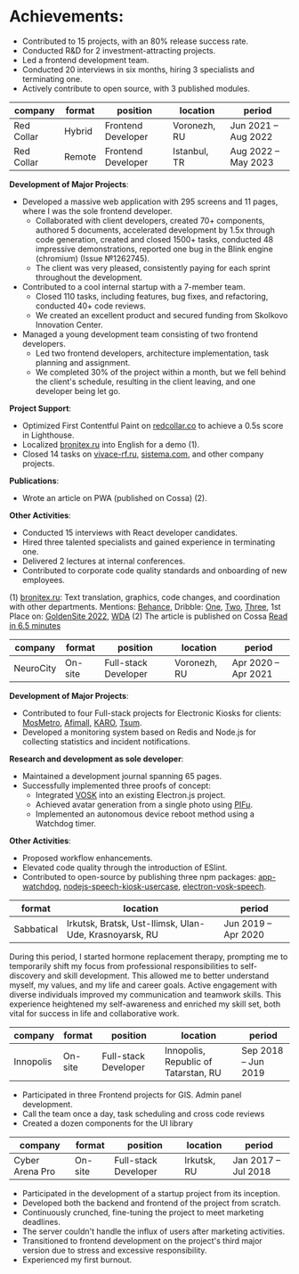 # Achievements:
- Contributed to 15 projects, with an 80% release success rate.
- Conducted R&D for 2 investment-attracting projects.
- Led a frontend development team.
- Conducted 20 interviews in six months, hiring 3 specialists and terminating one.
- Actively contribute to open source, with 3 published modules.


| company  |  format | position  |  location |  period |
|---|---|---|---|---|
|  Red Collar | Hybrid  | Frontend Developer | Voronezh, RU |  Jun 2021 – Aug 2022  |
|  Red Collar | Remote  | Frontend Developer | Istanbul, TR |  Aug 2022 – May 2023  |


**Development of Major Projects**:
- Developed a massive web application with 295 screens and 11 pages, where I was the sole frontend developer.
    - Collaborated with client developers, created 70+ components, authored 5 documents, accelerated development by 1.5x through code generation, created and closed 1500+ tasks, conducted 48 impressive demonstrations, reported one bug in the Blink engine (chromium) (Issue №1262745).
    - The client was very pleased, consistently paying for each sprint throughout the development.
- Contributed to a cool internal startup with a 7-member team.
    - Closed 110 tasks, including features, bug fixes, and refactoring, conducted 40+ code reviews.
    - We created an excellent product and secured funding from Skolkovo Innovation Center.
- Managed a young development team consisting of two frontend developers.
    - Led two frontend developers, architecture implementation, task planning and assignment.
    - We completed 30% of the project within a month, but we fell behind the client's schedule, resulting in the client leaving, and one developer being let go.

**Project Support**:
- Optimized First Contentful Paint on [redcollar.co](https://redcollar.co/) to achieve a 0.5s score in Lighthouse.
- Localized [bronitex.ru](https://bronitex.ru/) into English for a demo (1).
- Closed 14 tasks on [vivace-rf.ru](https://vivace-rf.ru/), [sistema.com](https://sistema.com/), and other company projects.

**Publications**:
- Wrote an article on PWA (published on Cossa) (2).

**Other Activities**:
- Conducted 15 interviews with React developer candidates.
- Hired three talented specialists and gained experience in terminating one.
- Delivered 2 lectures at internal conferences.
- Contributed to corporate code quality standards and onboarding of new employees.

(1) [bronitex.ru](https://bronitex.ru/): Text translation, graphics, code changes, and coordination with other departments.
Mentions: [Behance](https://www.behance.net/gallery/169838265/Bronitex-Glove-Maker-with-Smartphone-Vibe?tracking_source=search_projects|bronitex), Dribble: [One](https://dribbble.com/shots/21665489-Down-to-a-Thread-Impeccable-3D-for-Glove-Maker-Bronitex), [Two](https://dribbble.com/shots/21503782-Bronitex-Flagship-Smartphone-Vibe-for-Work-Gloves-Store), [Three](https://dribbble.com/shots/21633308-Bronitex-Smooth-Store-to-Sell-Work-Gloves-Online), 1st Place on: [GoldenSite 2022](https://2022.goldensite.ru/work/best-design-company-services/9050/), [WDA](https://workspace.ru/awards/cases/korporativnyy-sayt-dlya-proizvoditelya-perchatok-bronitex/)
(2) The article is published on Cossa [Read in 6.5 minutes](https://www.cossa.ru/special/mobile/308554/)


| company  |  format | position  |  location |  period |
|---|---|---|---|---|
|  NeuroCity | On-site  | Full-stack Developer | Voronezh, RU  |  Apr 2020 – Apr 2021  |
 

**Development of Major Projects**:
- Contributed to four Full-stack projects for Electronic Kiosks for clients: [MosMetro](https://mosmetro.ru/), [Afimall](https://afimall.ru/), [KARO](https://karofilm.ru/), [Tsum](https://www.tsum.ru/).
- Developed a monitoring system based on Redis and Node.js for collecting statistics and incident notifications.

**Research and development as sole developer**:
- Maintained a development journal spanning 65 pages.
- Successfully implemented three proofs of concept:
    - Integrated [VOSK](https://alphacephei.com/vosk/) into an existing Electron.js project.
    - Achieved avatar generation from a single photo using [PIFu](https://shunsukesaito.github.io/PIFu/).
    - Implemented an autonomous device reboot method using a Watchdog timer.

**Other Activities**:
- Proposed workflow enhancements.
- Elevated code quality through the introduction of ESlint.
- Contributed to open-source by publishing three npm packages: [app-watchdog](https://www.npmjs.com/package/app-watchdog), [nodejs-speech-kiosk-usercase](https://www.npmjs.com/package/nodejs-speech-kiosk-usercase), [electron-vosk-speech](https://www.npmjs.com/package/electron-vosk-speech).


|   format | location |  period |
|---|---|---|
|  Sabbatical  | Irkutsk, Bratsk, Ust-Ilimsk, Ulan-Ude, Krasnoyarsk, RU  |  Jun 2019 – Apr 2020 |

During this period, I started hormone replacement therapy, prompting me to temporarily shift my focus from professional responsibilities to self-discovery and skill development. This allowed me to better understand myself, my values, and my life and career goals. Active engagement with diverse individuals improved my communication and teamwork skills. This experience heightened my self-awareness and enriched my skill set, both vital for success in life and collaborative work.

| company  |  format | position  |  location |  period |
|---|---|---|---|---|
|  Innopolis | On-site  | Full-stack Developer | Innopolis, Republic of Tatarstan, RU  |  Sep 2018 – Jun 2019  |


- Participated in three Frontend projects for GIS. Admin panel development.
- Call the team once a day, task scheduling and cross code reviews
- Created a dozen components for the UI library

| company  |  format | position  |  location |  period |
|---|---|---|---|---|
|  Cyber Arena Pro | On-site  | Full-stack Developer  | Irkutsk, RU  | Jan 2017 – Jul 2018  |

- Participated in the development of a startup project from its inception.
- Developed both the backend and frontend of the project from scratch.
- Continuously crunched, fine-tuning the project to meet marketing deadlines.
- The server couldn't handle the influx of users after marketing activities.
- Transitioned to frontend development on the project's third major version due to stress and excessive responsibility.
- Experienced my first burnout.
